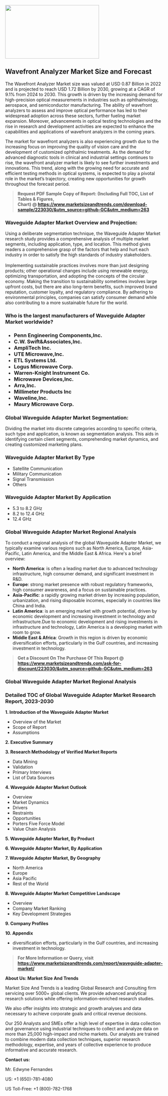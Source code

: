 <p><img class="alignnone size-medium wp-image-20088" src="https://ffe5etoiles.com/wp-content/uploads/2024/12/MST1-300x171.png" alt="" width="300" height="171" /></p><h2>Wavefront Analyzer Market Size and Forecast</h2><p>The Wavefront Analyzer Market size was valued at USD 0.87 Billion in 2022 and is projected to reach USD 1.72 Billion by 2030, growing at a CAGR of 9.1% from 2024 to 2030. This growth is driven by the increasing demand for high-precision optical measurements in industries such as ophthalmology, aerospace, and semiconductor manufacturing. The ability of wavefront analyzers to assess and improve optical performance has led to their widespread adoption across these sectors, further fueling market expansion. Moreover, advancements in optical testing technologies and the rise in research and development activities are expected to enhance the capabilities and applications of wavefront analyzers in the coming years.</p><p>The market for wavefront analyzers is also experiencing growth due to the increasing focus on improving the quality of vision care and the development of customized ophthalmic treatments. As the demand for advanced diagnostic tools in clinical and industrial settings continues to rise, the wavefront analyzer market is likely to see further investments and innovations. This trend, along with the growing need for accurate and efficient testing methods in optical systems, is expected to play a pivotal role in the market’s trajectory, creating new opportunities for growth throughout the forecast period.</p></p><blockquote id="" class=""><strong>Request PDF Sample Copy of Report: (Including Full TOC, List of Tables &amp; Figures, Chart)&nbsp;@&nbsp;<strong><a href="https://www.marketsizeandtrends.com/download-sample/223030/&utm_source=github-GC&utm_medium=263" target="_blank">https://www.marketsizeandtrends.com/download-sample/223030/&utm_source=github-GC&utm_medium=263</a></strong></strong></blockquote><h3 id="" class="">Waveguide Adapter Market&nbsp;Overview and Projection:</h3><p id="" class="">Using a deliberate segmentation technique, the Waveguide Adapter Market research study provides a comprehensive analysis of multiple market segments, including application, type, and location. This method gives readers a comprehensive grasp of the factors that help and hurt each industry in order to satisfy the high standards of industry stakeholders. <br /> <br />Implementing sustainable practices involves more than just designing products; other operational changes include using renewable energy, optimizing transportation, and adopting the concepts of the circular economy. Making the transition to sustainability sometimes involves large upfront costs, but there are also long-term benefits, such improved brand reputation, customer loyalty, and regulatory compliance. By adhering to environmental principles, companies can satisfy consumer demand while also contributing to a more sustainable future for the world.</p><h3 id="" class="">Who is the largest manufacturers of&nbsp;Waveguide Adapter Market worldwide?</h3><h3 class=""><p><ul><li>Penn Engineering Components,Inc. </li><li> C.W. Swift&Associates,Inc. </li><li> AmpliTech Inc. </li><li> UTE Microwave,Inc. </li><li> ETL Systems Ltd. </li><li> Logus Microwave Corp. </li><li> Warren-Knight Instrument Co. </li><li> Microwave Devices,Inc. </li><li> Arra,Inc. </li><li> Millimeter Products Inc </li><li> Waveline,Inc. </li><li> Maury Microwave Corp.</li></ul></p></h3><h3 id="" class="">Global&nbsp;Waveguide Adapter Market Segmentation:</h3><p id="" class="">Dividing the market into discrete categories according to specific criteria, such type and application, is known as segmentation analysis. This aids in identifying certain client segments, comprehending market dynamics, and creating customized marketing plans.</p><h3 id="" class="">Waveguide Adapter Market&nbsp;By Type</h3><p><p><ul><li>Satellite Communication</li><li> Military Communication</li><li> Signal Transmission</li><li> Others</p></li></ul></p></p><h3 id="" class="">Waveguide Adapter Market&nbsp;By Application</h3><p class=""><p><ul><li>5.3 to 8.2 GHz</li><li> 8.2 to 12.4 GHz</li><li> 12.4 GHz</li></ul></p></p><h3 id="" class="">Global Waveguide Adapter Market Regional Analysis</h3><p id="" class="">To conduct a regional analysis of the global Waveguide Adapter Market, we typically examine various regions such as North America, Europe, Asia-Pacific, Latin America, and the Middle East &amp; Africa. Here's a brief overview:</p><ul><li><strong>North America</strong>: is often a leading market due to advanced technology infrastructure, high consumer demand, and significant investment in R&amp;D.</li><li><strong>Europe</strong>: strong market presence with robust regulatory frameworks, high consumer awareness, and a focus on sustainable practices.</li><li><strong>Asia-Pacific</strong>: a rapidly growing market driven by increasing population, urbanization, and rising disposable incomes, especially in countries like China and India.</li><li><strong>Latin America</strong>: is an emerging market with growth potential, driven by economic development and increasing investment in technology and infrastructure.Due to economic development and rising investments in infrastructure and technology, Latin America is a developing market with room to grow.</li><li><strong>Middle East &amp; Africa</strong>: Growth in this region is driven by economic diversification efforts, particularly in the Gulf countries, and increasing investment in technology.</li></ul><blockquote id="" class=""><strong>Get a Discount On The Purchase Of This Report @ <strong><a href="https://www.marketsizeandtrends.com/ask-for-discount/223030/&utm_source=github-GC&utm_medium=263" target="_blank">https://www.marketsizeandtrends.com/ask-for-discount/223030/&utm_source=github-GC&utm_medium=263</a></strong></strong></blockquote><h3 id="" class="">Global Waveguide Adapter Market Regional Analysis</h3><h3 id="" class="">Detailed TOC of Global Waveguide Adapter Market Research Report, 2023-2030</h3><p id="" class=""><strong>1. Introduction of the Waveguide Adapter Market</strong></p><ul><li>Overview of the Market</li><li>Scope of Report</li><li>Assumptions</li></ul><p id="" class=""><strong>2. Executive Summary</strong></p><p id="" class=""><strong>3. Research Methodology of Verified Market Reports</strong></p><ul><li>Data Mining</li><li>Validation</li><li>Primary Interviews</li><li>List of Data Sources</li></ul><p id="" class=""><strong>4. Waveguide Adapter Market Outlook</strong></p><ul><li>Overview</li><li>Market Dynamics</li><li>Drivers</li><li>Restraints</li><li>Opportunities</li><li>Porters Five Force Model</li><li>Value Chain Analysis</li></ul><p id="" class=""><strong>5. Waveguide Adapter Market, By Product</strong></p><p id="" class=""><strong>6. Waveguide Adapter Market, By Application</strong></p><p id="" class=""><strong>7. Waveguide Adapter Market, By Geography</strong></p><ul><li>North America</li><li>Europe</li><li>Asia Pacific</li><li>Rest of the World</li></ul><p id="" class=""><strong>8. Waveguide Adapter Market Competitive Landscape</strong></p><ul><li>Overview</li><li>Company Market Ranking</li><li>Key Development Strategies</li></ul><p id="" class=""><strong>9. Company Profiles</strong></p><p id="" class=""><strong>10. Appendix</strong></p><ul><li>diversification efforts, particularly in the Gulf countries, and increasing investment in technology.</li></ul><blockquote id="" class=""><strong>For More Information or Query, visit <strong><strong><a href="https://www.marketsizeandtrends.com/report/waveguide-adapter-market/" target="_blank">https://www.marketsizeandtrends.com/report/waveguide-adapter-market/</a></strong></strong></strong></blockquote><p id="" class=""><strong>About Us: Market Size And Trends</strong></p><p id="" class="">Market Size And Trends is a leading Global Research and Consulting firm servicing over 5000+ global clients. We provide advanced analytical research solutions while offering information-enriched research studies.</p><p id="" class="">We also offer insights into strategic and growth analyses and data necessary to achieve corporate goals and critical revenue decisions.</p><p id="" class="">Our 250 Analysts and SMEs offer a high level of expertise in data collection and governance using industrial techniques to collect and analyze data on more than 25,000 high-impact and niche markets. Our analysts are trained to combine modern data collection techniques, superior research methodology, expertise, and years of collective experience to produce informative and accurate research.</p><p id="" class=""><strong>Contact us:</strong></p><p id="" class="">Mr. Edwyne Fernandes</p><p id="" class="">US: +1 (650)-781-4080</p><p id="" class="">US Toll-Free: +1 (800)-782-1768</p>
